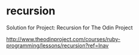 # recursion
Solution for Project: Recursion for The Odin Project

http://www.theodinproject.com/courses/ruby-programming/lessons/recursion?ref=lnav